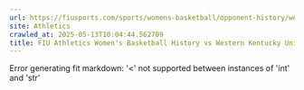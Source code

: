 ```yaml
---
url: https://fiusports.com/sports/womens-basketball/opponent-history/western-kentucky-university/420
site: Athletics
crawled_at: 2025-05-13T10:04:44.562709
title: FIU Athletics Women's Basketball History vs Western Kentucky University
---
```


Error generating fit markdown: '<' not supported between instances of 'int' and 'str'